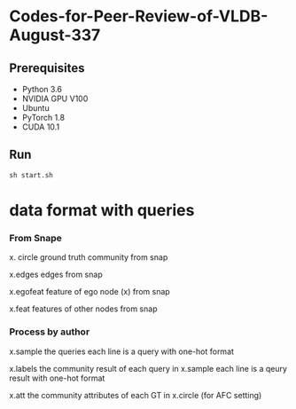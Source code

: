 # Codes-for-Peer-Review-of-VLDB-August-337

## Prerequisites

- Python 3.6
- NVIDIA GPU V100
- Ubuntu
- PyTorch 1.8
- CUDA 10.1

## Run
``` 
sh start.sh
```

# data format with queries


### From Snape

x. circle   ground truth community from snap

x.edges     edges from snap

x.egofeat   feature of ego node (x) from snap

x.feat      features of other nodes   from snap



### Process by author


x.sample   the queries   each line is a query with one-hot format

x.labels   the community result of each query in x.sample  each line is a qeury result with one-hot format

x.att      the community attributes of each GT in x.circle  (for AFC setting)
